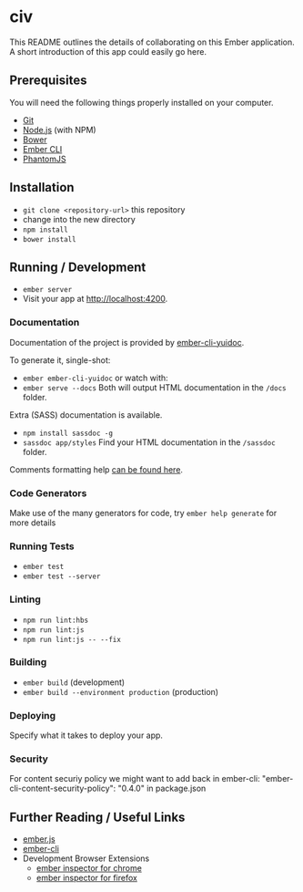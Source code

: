 # civ

This README outlines the details of collaborating on this Ember application.
A short introduction of this app could easily go here.

## Prerequisites

You will need the following things properly installed on your computer.

* [Git](https://git-scm.com/)
* [Node.js](https://nodejs.org/) (with NPM)
* [Bower](https://bower.io/)
* [Ember CLI](https://ember-cli.com/)
* [PhantomJS](http://phantomjs.org/)

## Installation

* `git clone <repository-url>` this repository
* change into the new directory
* `npm install`
* `bower install`

## Running / Development

* `ember server`
* Visit your app at [http://localhost:4200](http://localhost:4200).

### Documentation

Documentation of the project is provided by [ember-cli-yuidoc](https://github.com/cibernox/ember-cli-yuidoc).

To generate it, single-shot:
* `ember ember-cli-yuidoc`
or watch with:
* `ember serve --docs`
Both will output HTML documentation in the `/docs` folder.

Extra (SASS) documentation is available.
* `npm install sassdoc -g`
* `sassdoc app/styles`
Find your HTML documentation in the `/sassdoc` folder.

Comments formatting help [can be found here](http://yui.github.io/yuidoc/syntax/index.html).

### Code Generators

Make use of the many generators for code, try `ember help generate` for more details

### Running Tests

* `ember test`
* `ember test --server`

### Linting

* `npm run lint:hbs`
* `npm run lint:js`
* `npm run lint:js -- --fix`

### Building

* `ember build` (development)
* `ember build --environment production` (production)

### Deploying

Specify what it takes to deploy your app.

### Security

For content securiy policy we might want to add back in ember-cli:
"ember-cli-content-security-policy": "0.4.0" in package.json

## Further Reading / Useful Links

* [ember.js](http://emberjs.com/)
* [ember-cli](https://ember-cli.com/)
* Development Browser Extensions
  * [ember inspector for chrome](https://chrome.google.com/webstore/detail/ember-inspector/bmdblncegkenkacieihfhpjfppoconhi)
  * [ember inspector for firefox](https://addons.mozilla.org/en-US/firefox/addon/ember-inspector/)

